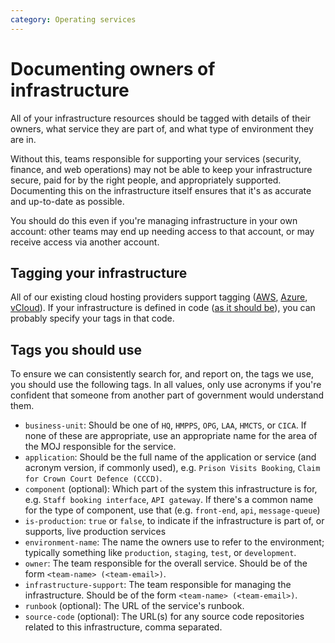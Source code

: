 ```yaml
---
category: Operating services
---
```

# Documenting owners of infrastructure

All of your infrastructure resources should be tagged with details of their owners, what service they are part of, and what type of environment they are in.

Without this, teams responsible for supporting your services (security, finance, and web operations) may not be able to keep your infrastructure secure, paid for by the right people, and appropriately supported. Documenting this on the infrastructure itself ensures that it's as accurate and up-to-date as possible.

You should do this even if you're managing infrastructure in your own account: other teams may end up needing access to that account, or may receive access via another account.

## Tagging your infrastructure

All of our existing cloud hosting providers support tagging ([AWS](https://docs.aws.amazon.com/AWSEC2/latest/UserGuide/Using_Tags.html), [Azure](https://docs.microsoft.com/en-us/azure/azure-resource-manager/resource-group-using-tags), [vCloud](https://blogs.vmware.com/vsphere/2012/03/creating-custom-metadata-using-the-vcloud-api.html)). If your infrastructure is defined in code ([as it should be](https://www.gov.uk/service-manual/technology/manage-your-software-configuration#use-infrastructure-as-code)), you can probably specify your tags in that code.

## Tags you should use

To ensure we can consistently search for, and report on, the tags we use, you should use the following tags. In all values, only use acronyms if you're confident that someone from another part of government would understand them.

- `business-unit`: Should be one of `HQ`, `HMPPS`, `OPG`, `LAA`, `HMCTS`, or `CICA`. If none of these are appropriate, use an appropriate name for the area of the MOJ responsible for the service.
- `application`: Should be the full name of the application or service (and acronym version, if commonly used), e.g. `Prison Visits Booking`, `Claim for Crown Court Defence (CCCD)`.
- `component` (optional): Which part of the system this infrastructure is for, e.g. `Staff booking interface`, `API gateway`. If there's a common name for the type of component, use that (e.g. `front-end`, `api`, `message-queue`)
- `is-production`: `true` or `false`, to indicate if the infrastructure is part of, or supports, live production services
- `environment-name`: The name the owners use to refer to the environment; typically something like `production`, `staging`, `test`, or `development`.
- `owner`: The team responsible for the overall service. Should be of the form `<team-name> (<team-email>)`.
- `infrastructure-support`: The team responsible for managing the infrastructure. Should be of the form `<team-name> (<team-email>)`.
- `runbook` (optional): The URL of the service's runbook.
- `source-code` (optional): The URL(s) for any source code repositories related to this infrastructure, comma separated.
